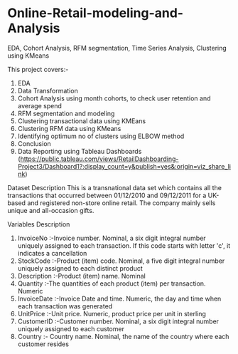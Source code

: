 # Online-Retail-modeling-and-Analysis
EDA, Cohort Analysis, RFM segmentation, Time Series Analysis, Clustering using KMeans

This project covers:-

 1. EDA
 2. Data Transformation
 3. Cohort Analysis using month cohorts, to check user retention and average spend
 4. RFM segmentation and modeling
 5. Clustering transactional data using KMEans
 6. Clustering RFM data using KMeans
 7. Identifying optimum no of clusters using ELBOW method
 8. Conclusion
 9. Data Reporting using Tableau Dashboards (https://public.tableau.com/views/RetailDashboarding-Project3/Dashboard1?:display_count=y&publish=yes&:origin=viz_share_link)
 
Dataset Description 
This is a transnational data set which contains all the transactions that occurred between 01/12/2010 and 09/12/2011 for a UK-based and registered non-store online retail. The company mainly sells unique and all-occasion gifts.

Variables Description
1. InvoiceNo :-Invoice number. Nominal, a six digit integral number uniquely assigned to each transaction. If this code starts with letter 'c', it indicates a cancellation
2. StockCode :-Product (item) code. Nominal, a five digit integral number uniquely assigned to each distinct product
3. Description :-Product (item) name. Nominal
4. Quantity :-The quantities of each product (item) per transaction. Numeric
5. InvoiceDate :-Invoice Date and time. Numeric, the day and time when each transaction was generated
6. UnitPrice :-Unit price. Numeric, product price per unit in sterling
7. CustomerID :-Customer number. Nominal, a six digit integral number uniquely assigned to each customer
8. Country :- Country name. Nominal, the name of the country where each customer resides
